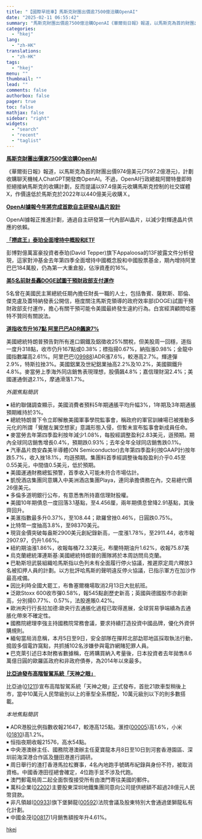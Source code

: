 ```yaml
---
title: "【國際早班車】馬斯克財團出價逾7500億洽購OpenAI"
date: "2025-02-11 06:55:42"
summary: "馬斯克財團出價逾7500億洽購OpenAI《華爾街日報》報道，以馬斯克為首的財團出價974億美元(7..."
categories:
  - "hkej"
lang:
  - "zh-HK"
translations:
  - "zh-HK"
tags:
  - "hkej"
menu: ""
thumbnail: ""
lead: ""
comments: false
authorbox: false
pager: true
toc: false
mathjax: false
sidebar: "right"
widgets:
  - "search"
  - "recent"
  - "taglist"
---
```


[**馬斯克財團出價逾7500億洽購OpenAI**](https://m.hkej.com/landing/mobarticle2/id/3996899/)  
  
《華爾街日報》報道，以馬斯克為首的財團出價974億美元(7597.2億港元)，計劃收購聊天機械人ChatGPT開發商OpenAI。不過，OpenAI行政總裁阿爾特曼即時拒絕接納馬斯克的收購計劃，反而提議以97.4億美元收購馬斯克控制的社交媒體X，作價遠低於馬斯克於2022年以440億美元收購Ｘ。

[**OpenAI據報今年將完成首款自主研發AI晶片設計**](https://m.hkej.com/landing/mobarticle2/id/3996720/)  
  
OpenAI據報正推進計劃，通過自主研發第一代內部AI晶片，以減少對輝達晶片供應的依賴。

[**「撈底王」泰珀全面增持中概股和ETF**](https://m.hkej.com/landing/mobarticle2/id/3996880/)  
  
彭博對億萬富豪投資者泰珀(David Tepper)旗下Appaloosa的13F披露文件分析發現，這家對沖基金去年第四季全面增持中國概念股和中國股票基金，期內增持阿里巴巴184萬股，仍為第一大重倉股，佔淨資產的16%。

[**美5名前財長轟DOGE試圖干預財政部支付運作**](https://m.hkej.com/landing/mobarticle2/id/3996893/)  
  
5名曾在美國民主黨總統任期內擔任財長一職的人士，包括魯賓、薩默斯、耶倫、傑克盧及蓋特納發表公開信，極度關注馬斯克領導的政府效率部(DOGE)試圖干預財政部支付運作，擔心有關干預可能令美國最終發生違約行為。白宮經濟顧問哈塞特不贊同有關說法。

[**道指收市升167點 阿里巴巴ADR飆逾7%**](https://m.hkej.com/landing/mobarticle2/id/3996898/)  
  
美國總統特朗普預告對所有進口鋼鐵及鋁徵收25%關稅，但美股周一回穩，道指一度升318點，收市仍升167點或0.38%；標指揚0.67%，納指漲0.98%；金龍中國指數躍高2.61%。阿里巴巴([09988](https://stock360.hkej.com/quotePlus/09988))ADR漲7.6%，較港高2.7%。輝達彈2.9%，特斯拉挫3%。美國鋁業及世紀鋁業抽高2.2%及10.2%，美國鋼鐵升4.8%。麥當勞上季海外同店銷售表現理想，股價飆4.8%；嘉信理財瀉2.4%；美國運通倒退2.1%，摩通滑落1.7%。

*外圍焦點簡訊*

￭ 紐約聯儲調查顯示，美國消費者預料5年期通脹平均升幅3%，1年期及3年期通脹預期維持於3%。  
￭ 總統特朗普下令立即解散美國軍事學院監事會，稱政府的軍官訓練場已被推動多元化的所謂「覺醒左翼空想家」意識形態入侵，但暫未宣布監事會新成員任命。  
￭ 麥當勞去年第四季盈利按年減少1.08%，每股經調整盈利2.83美元，遜預期。期內全球同店銷售增長0.4%，預期跌0.93%；去年全年全球同店銷售跌0.1%。  
￭ 汽車晶片商安森美半導體(ON Semiconductor)去年第四季盈利(按GAAP計)按年跌5.7%，收入挫18.1%，均遜預期。集團料首季經調整後每股盈利介乎0.45至0.55美元，中間值0.5美元，低於預期。  
￭ 美國運通財務總監預警，首季收入可能未符合市場估計。  
￭ 凱悅酒店集團同意購入中美洲酒店集團Playa，連同承擔債務在內，交易總代價26億美元。  
￭ 多倫多道明銀行公布，有意悉售所持嘉信理財股權。  
￭ 美國10年期債息一度回落3.1基點，至4.456厘，兩年期債息曾降2.91基點，其後齊回升。  
￭ 美滙指數最多升0.37%，至108.44；歐羅曾挫0.46%，日圓跌0.75%。  
￭ 比特幣一度抽高3.8%，至98370美元。  
￭ 現貨金價突破每盎斯2900美元創紀錄新高，一度漲1.78%，至2911.44，收市報2907.97，仍升1.66%。  
￭ 紐約期油漲1.86%，收報每桶72.32美元，布蘭特期油升1.62%，收報75.87美  
￭ 烏克蘭總統澤連斯基:美國總統特朗普的團隊將於本周訪問烏克蘭。  
￭ 巴勒斯坦武裝組織哈馬斯指以色列未有全面履行停火協議，推遲原定周六釋放3名被扣押人員的計劃。以方批評哈馬斯的聲明違反停火協議，已指示軍方在加沙作最高戒備。  
￭ 因比利時全國大罷工，布魯塞爾機場取消2月13日大批航班。  
￭ 泛歐Stoxx 600收市彈0.58%，報545點創歷史新高；英國與德國股市亦創新高，分別揚0.77%、0.57%，法股進賬0.42%。  
￭ 歐洲央行行長拉加德:歐央行去通脹化過程已取得進展，全球貿易爭端續為去通脹化帶來不確定性。  
￭ 國務院總理李強主持國務院常務會議，要求持續打造投資中國品牌，優化外資併購規則。  
￭ 緬甸當局消息稱，本月5日至9日，安全部隊在撣邦北部勐耶地區採取執法行動，搗毀多個電詐窩點，共抓捕102名涉嫌參與電詐網賭犯罪人員。  
￭ 巴克萊引述日本財務省數據稱，在將購買納入考量後，日本投資者去年拋售8.6萬億日圓的歐羅區政府和非政府債券，為2014年以來最多。

[**比亞迪發布高階智駕系統「天神之眼」**](https://m.hkej.com/landing/mobarticle2/id/3996733/)  
  
比亞迪([01211](https://stock360.hkej.com/quotePlus/01211))宣布高階智駕系統「天神之眼」正式發布，首批21款車型稍後上市，當中10萬元人民幣級別以上的車型全系標配，10萬元級別以下的則多數搭載。

*本地焦點簡訊*

￭ ADR港股比例指數收報21647，較港高125點。滙控([00005](https://stock360.hkej.com/quotePlus/00005))高1.6%，小米([01810](https://stock360.hkej.com/quotePlus/01810))高1.2%。  
￭ 恒指夜期收報21576，高水54點。  
￭ 中央港澳辦主任、國務院港澳辦主任夏寶龍本月8日至10日到河套香港園區、深圳前海深港合作區及鹽田港進行調研。  
￭ 周日舉行的渣打香港馬拉松賽事，4名內地跑手號碼布紀錄與身份不符，被取消資格。中國香港田徑總會確定，4位跑手並不涉及代跑。  
￭ 澳門郵電局周二起全面恢復接受所有由澳門寄往美國的郵件。  
￭ 萬科企業([02202](https://stock360.hkej.com/quotePlus/02202))主要股東深圳地鐵集團同意向公司提供總額不超過28億元人民幣貸款。  
￭ 非凡領越([00933](https://stock360.hkej.com/quotePlus/00933))旗下堡獅龍([00592](https://stock360.hkej.com/quotePlus/00592))法院會議及股東特別大會通過堡獅龍私有化計劃。  
￭ 中國金茂([00817](https://stock360.hkej.com/quotePlus/00817))1月銷售額按年升4.61%。

[hkej](https://www2.hkej.com/instantnews/international/article/3996915/%E3%80%90%E5%9C%8B%E9%9A%9B%E6%97%A9%E7%8F%AD%E8%BB%8A%E3%80%91%E9%A6%AC%E6%96%AF%E5%85%8B%E8%B2%A1%E5%9C%98%E5%87%BA%E5%83%B9%E9%80%BE7500%E5%84%84%E6%B4%BD%E8%B3%BCOpenAI)
